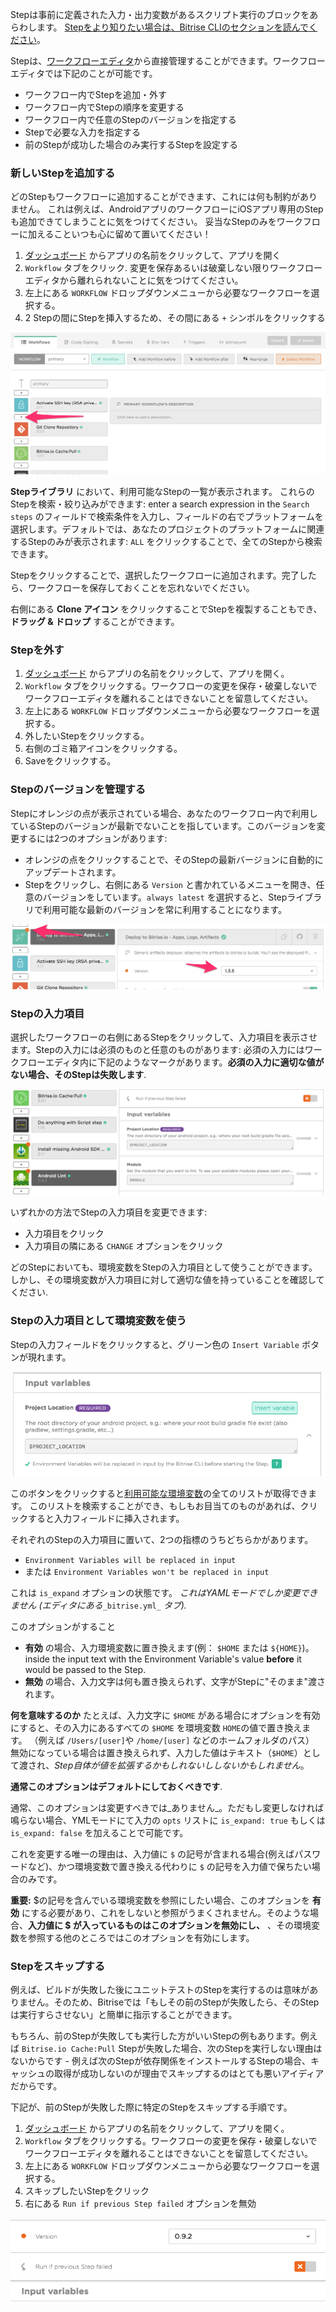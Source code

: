 Stepは事前に定義された入力・出力変数があるスクリプト実行のブロックをあらわします。 [Stepをより知りたい場合は、Bitrise CLIのセクションを読んでください](/bitrise-cli/steps)。

Stepは、[ワークフローエディタ](/getting-started/getting-started-workflows)から直接管理することができます。ワークフローエディタでは下記のことが可能です。

* ワークフロー内でStepを追加・外す
* ワークフロー内でStepの順序を変更する
* ワークフロー内で任意のStepのバージョンを指定する
* Stepで必要な入力を指定する
* 前のStepが成功した場合のみ実行するStepを設定する

### 新しいStepを追加する

どのStepもワークフローに追加することができます、これには何も制約がありません。
これは例えば、AndroidアプリのワークフローにiOSアプリ専用のStepも追加できてしまうことに気をつけてください。
妥当なStepのみをワークフローに加えることいつも心に留めて置いてください！

1. [ダッシュボード](https://app.bitrise.io/dashboard) からアプリの名前をクリックして、アプリを開く
2. `Workflow` タブをクリック. 変更を保存あるいは破棄しない限りワークフローエディタから離れられないことに気をつけてください。
3. 左上にある `WORKFLOW` ドロップダウンメニューから必要なワークフローを選択する。
4. 2 Stepの間にStepを挿入するため、その間にある `+` シンボルをクリックする

![ワークフローエディタ内にあるStep追加ボタン](/img/getting-started/add-your-first-step.png)

**Stepライブラリ** において、利用可能なStepの一覧が表示されます。
これらのStepを検索・絞り込みができます: enter a search expression in the `Search steps` のフィールドで検索条件を入力し、フィールドの右でプラットフォームを選択します。デフォルトでは、あなたのプロジェクトのプラットフォームに関連するStepのみが表示されます: `ALL` をクリックすることで、全てのStepから検索できます。

Stepをクリックすることで、選択したワークフローに追加されます。完了したら、ワークフローを保存しておくことを忘れないでください。

右側にある **Clone アイコン** をクリックすることでStepを複製することもでき、**ドラッグ & ドロップ** することができます。

### Stepを外す

1. [ダッシュボード](https://app.bitrise.io/dashboard) からアプリの名前をクリックして、アプリを開く。
2. `Workflow` タブをクリックする。ワークフローの変更を保存・破棄しないでワークフローエディタを離れることはできないことを留意してください。
3. 左上にある `WORKFLOW` ドロップダウンメニューから必要なワークフローを選択する。
4. 外したいStepをクリックする。
5. 右側のゴミ箱アイコンをクリックする。
6. Saveをクリックする。

### Stepのバージョンを管理する

Stepにオレンジの点が表示されている場合、あなたのワークフロー内で利用しているStepのバージョンが最新でないことを指しています。このバージョンを変更するには2つのオプションがあります:

* オレンジの点をクリックすることで、そのStepの最新バージョンに自動的にアップデートされます。
* Stepをクリックし、右側にある `Version` と書かれているメニューを開き、任意のバージョンをしています。`always latest` を選択すると、Stepライブラリで利用可能な最新のバージョンを常に利用することになります。

![Update steps in Workflow Editor](/img/getting-started/update-steps.png)

### Stepの入力項目

選択したワークフローの右側にあるStepをクリックして、入力項目を表示させます。Stepの入力には必須のものと任意のものがあります: 必須の入力にはワークフローエディタ内に下記のようなマークがあります。**必須の入力に適切な値がない場合、そのStepは失敗します**.

![Required input](/img/getting-started/step-inputs.png)

いずれかの方法でStepの入力項目を変更できます:

* 入力項目をクリック
* 入力項目の隣にある `CHANGE` オプションをクリック

どのStepにおいても、環境変数をStepの入力項目として使うことができます。しかし、その環境変数が入力項目に対して適切な値を持っていることを確認してください.

### Stepの入力項目として環境変数を使う

Stepの入力フィールドをクリックすると、グリーン色の `Insert Variable` ボタンが現れます。

![Insert variable](/img/getting-started/insert-variable.png)

このボタンをクリックすると[利用可能な環境変数](/builds/available-environment-variables)の全てのリストが取得できます。 このリストを検索することができ、もしもお目当てのものがあれば、クリックすると入力フィールドに挿入されます。

それぞれのStepの入力項目に置いて、2つの指標のうちどちらかがあります。

* `Environment Variables will be replaced in input`
* または `Environment Variables won't be replaced in input`

これは `is_expand` オプションの状態です。
_これはYAMLモードでしか変更できません (エディタにある_`_bitrise.yml_` _タブ)._

このオプションがすること

* **有効** の場合、入力環境変数に置き換えます(例： `$HOME` または `${HOME}`)。
  inside the input text with the Environment Variable's value **before** it would be passed to the Step.
* **無効** の場合、入力文字は何も置き換えられず、文字がStepに"そのまま"渡されます。

**何を意味するのか** たとえば、入力文字に `$HOME` がある場合にオプションを有効にすると、その入力にあるすべての `$HOME` を環境変数 `HOME`の値で置き換えます。
（例えば `/Users/[user]`や `/home/[user]` などのホームフォルダのパス）
無効になっている場合は置き換えられず、入力した値はテキスト（`$HOME`）として渡され、_Step自体が値を拡張するかもしれないししないかもしれません_。

**通常このオプションはデフォルトにしておくべきです**.

通常、このオプションは変更すべきでは_ありません_。ただもし変更しなければ鳴らない場合、YMLモードにて入力の `opts` リストに `is_expand: true` もしくは `is_expand: false` を加えることで可能です。

これを変更する唯一の理由は、入力値に `$` の記号が含まれる場合(例えばパスワードなど)、かつ環境変数で置き換える代わりに `$` の記号を入力値で保ちたい場合のみです。

**重要:** $の記号を含んでいる環境変数を参照にしたい場合、このオプションを **有効** にする必要があり、これをしないと参照がうまくされません。そのような場合、**入力値に $ が入っているものはこのオプションを無効にし、** 、その環境変数を参照する他のところではこのオプションを有効にします。

### Stepをスキップする

例えば、ビルドが失敗した後にユニットテストのStepを実行するのは意味がありません。そのため、Bitriseでは「もしその前のStepが失敗したら、そのStepは実行すらさせない」と簡単に指示することができます。

もちろん、前のStepが失敗しても実行した方がいいStepの例もあります。例えば `Bitrise.io Cache:Pull` Stepが失敗した場合、次のStepを実行しない理由はないからです - 例えば次のStepが依存関係をインストールするStepの場合、キャッシュの取得が成功しないのが理由でスキップするのはとても悪いアイディアだからです。

下記が、前のStepが失敗した際に特定のStepをスキップする手順です。

1. [ダッシュボード](https://app.bitrise.io/dashboard) からアプリの名前をクリックして、アプリを開く。
2. `Workflow` タブをクリックする。ワークフローの変更を保存・破棄しないでワークフローエディタを離れることはできないことを留意してください。
3. 左上にある `WORKFLOW` ドロップダウンメニューから必要なワークフローを選択する。
4. スキップしたいStepをクリック
5. 右にある `Run if previous Step failed` オプションを無効

![Run if previous failed](/img/getting-started/run-if-failed.png)
